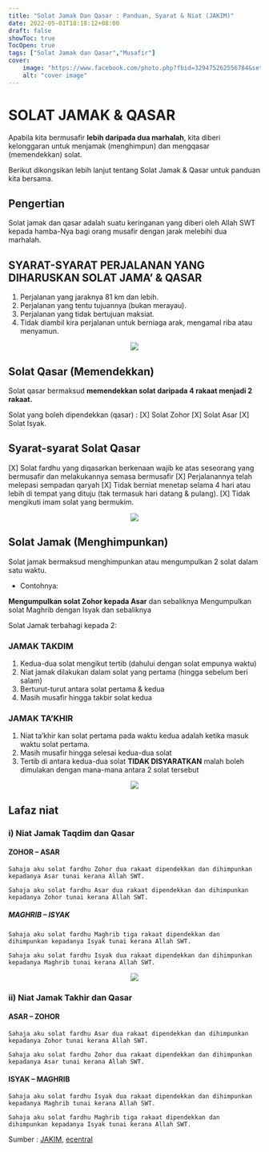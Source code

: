 ```yaml
---
title: "Solat Jamak Dan Qasar : Panduan, Syarat & Niat (JAKIM)"
date: 2022-05-01T18:18:12+08:00
draft: false
showToc: true
TocOpen: true
tags: ["Solat Jamak dan Qasar","Musafir"]
cover:
    image: "https://www.facebook.com/photo.php?fbid=329475262556784&set=a.229683419202636&type=3&eid=ARCqSWf_jwed5-qORff7OpstiqVq-5E-qt-FYCA74_NOb3PL1gyExSeiSkiXXEtCH0c-ZMvswHXENMwO&__xts__%5B0%5D=68.ARCJt5OJoo6CZVFMd5xASPI1vZTRApOTwv6I209pnzvBg7gsKK2bYRqwvERFxwC1zlckQ01SZ23uj4lJHKklqNsk-Vb2ipmxPEzSh-FXq9WuW93TvAeL78S91Jet1wxTfK1Sce7zqacsyh-REfQULIwx6YYDUDuBOaJQIdkwszmlErggqD_TQu8f7tWyU85vPTa0QfmuxyiCM5MF78lh0Gjq5FqfirBfm3xFx_NM_udIJYCppKNDqI72ae4-Ff8pwiSNrhhaw1T3wLZMQELS1etE6TcgBiXZBFy2o1hjBapRgfLAvJw&__tn__=EEHH-R" # image path/url
    alt: "cover image" 
---
```


# SOLAT JAMAK & QASAR

Apabila kita bermusafir **lebih daripada dua marhalah**, kita diberi kelonggaran untuk menjamak (menghimpun) dan mengqasar (memendekkan) solat.

Berikut dikongsikan lebih lanjut tentang Solat Jamak & Qasar untuk panduan kita bersama.

## Pengertian

Solat jamak dan qasar adalah suatu keringanan yang diberi oleh Allah SWT kepada hamba-Nya bagi orang musafir dengan jarak melebihi dua marhalah.

## SYARAT-SYARAT PERJALANAN YANG DIHARUSKAN SOLAT JAMA’ & QASAR

1. Perjalanan yang jaraknya 81 km dan lebih.
2. Perjalanan yang tentu tujuannya (bukan merayau).
3. Perjalanan yang tidak bertujuan maksiat.
4. Tidak diambil kira perjalanan untuk berniaga arak, mengamal riba atau menyamun.

<p align="center">
  <img src="https://ecentral.my/wp-content/uploads/2022/04/SOLAT-JAMAK-QASAR-1-1024x1024.jpg" />
</p>

## Solat Qasar (Memendekkan)

Solat qasar bermaksud **memendekkan solat daripada 4 rakaat menjadi 2 rakaat.**

Solat yang boleh dipendekkan (qasar) :
    [X] Solat Zohor
    [X] Solat Asar
    [X] Solat Isyak.

## Syarat-syarat Solat Qasar

[X] Solat fardhu yang diqasarkan berkenaan wajib ke atas seseorang yang bermusafir dan melakukannya semasa bermusafir
[X] Perjalanannya telah melepasi sempadan qaryah
[X] Tidak berniat menetap selama 4 hari atau lebih di tempat yang dituju (tak termasuk hari datang & pulang).
[X] Tidak mengikuti imam solat yang bermukim.

<p align="center">
  <img src="https://ecentral.my/wp-content/uploads/2022/04/SOLAT-JAMAK-QASAR-2-1024x1024.jpg" />
</p>

## Solat Jamak (Menghimpunkan)

Solat jamak bermaksud menghimpunkan atau mengumpulkan 2 solat dalam satu waktu.

- Contohnya:

**Mengumpulkan solat Zohor kepada Asar** dan sebaliknya
Mengumpulkan solat Maghrib dengan Isyak dan sebaliknya

Solat Jamak terbahagi kepada 2:

### JAMAK TAKDIM

1. Kedua-dua solat mengikut tertib (dahului dengan solat empunya waktu)
2. Niat jamak dilakukan dalam solat yang pertama (hingga sebelum beri salam)
3. Berturut-turut antara solat pertama & kedua
4. Masih musafir hingga takbir solat kedua

### JAMAK TA’KHIR

1. Niat ta’khir kan solat pertama pada waktu kedua adalah ketika masuk waktu solat pertama.
2. Masih musafir hingga selesai kedua-dua solat
3. Tertib di antara kedua-dua solat **TIDAK DISYARATKAN** malah boleh dimulakan dengan mana-mana antara 2 solat tersebut

<p align="center">
  <img src="https://ecentral.my/wp-content/uploads/2022/04/SOLAT-JAMAK-QASAR-3-1024x1024.jpg" />
</p>

## Lafaz niat

### i) Niat Jamak Taqdim dan Qasar

#### ZOHOR – ASAR

```Sahaja aku solat fardhu Zohor dua rakaat dipendekkan dan dihimpunkan kepadanya Asar tunai kerana Allah SWT.```

```Sahaja aku solat fardhu Asar dua rakaat dipendekkan dan dihimpunkan kepadanya Zohor tunai kerana Allah SWT.```

##### MAGHRIB – ISYAK

```Sahaja aku solat fardhu Maghrib tiga rakaat dipendekkan dan dihimpunkan kepadanya Isyak tunai kerana Allah SWT.```

```Sahaja aku solat fardhu Isyak dua rakaat dipendekkan dan dihimpunkan kepadanya Maghrib tunai kerana Allah SWT.```

<p align="center">
  <img src="https://ecentral.my/wp-content/uploads/2022/04/NIAT-SOLAT-JAMAK-QASAR-1024x1024.jpg" />
</p>

### ii) Niat Jamak Takhir dan Qasar

#### ASAR – ZOHOR

```Sahaja aku solat fardhu Asar dua rakaat dipendekkan dan dihimpunkan kepadanya Zohor tunai kerana Allah SWT.```

```Sahaja aku solat fardhu Zohor dua rakaat dipendekkan dan dihimpunkan kepadanya Asar tunai kerana Allah SWT.```

#### ISYAK – MAGHRIB

```Sahaja aku solat fardhu Isyak dua rakaat dipendekkan dan dihimpunkan kepadanya Maghrib tunai kerana Allah SWT.```

```Sahaja aku solat fardhu Maghrib tiga rakaat dipendekkan dan dihimpunkan kepadanya Isyak tunai kerana Allah SWT.```

Sumber : [JAKIM](https://www.facebook.com/MyJAKIMmalaysia/posts/329475279223449), [ecentral](https://ecentral.my/solat-jamak-dan-qasar/)
